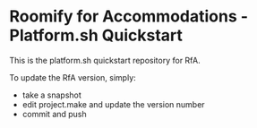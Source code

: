 # Roomify for Accommodations - Platform.sh Quickstart

This is the platform.sh quickstart repository for RfA.

To update the RfA version, simply:

* take a snapshot
* edit project.make and update the version number
* commit and push
